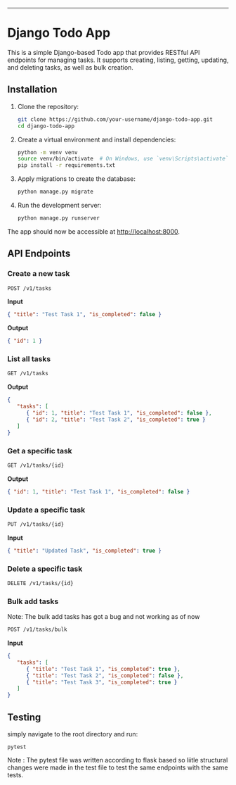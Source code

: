 
---

# Django Todo App

This is a simple Django-based Todo app that provides RESTful API endpoints for managing tasks. It supports creating, listing, getting, updating, and deleting tasks, as well as bulk creation.

## Installation

1. Clone the repository:

   ```bash
   git clone https://github.com/your-username/django-todo-app.git
   cd django-todo-app
   ```

2. Create a virtual environment and install dependencies:

   ```bash
   python -m venv venv
   source venv/bin/activate  # On Windows, use `venv\Scripts\activate`
   pip install -r requirements.txt
   ```

3. Apply migrations to create the database:

   ```bash
   python manage.py migrate
   ```

4. Run the development server:

   ```bash
   python manage.py runserver
   ```

The app should now be accessible at [http://localhost:8000](http://localhost:8000).

## API Endpoints

### Create a new task

```bash
POST /v1/tasks
```

**Input**

```json
{ "title": "Test Task 1", "is_completed": false }
```

**Output**

```json
{ "id": 1 }
```

### List all tasks

```bash
GET /v1/tasks
```

**Output**

```json
{
   "tasks": [
      { "id": 1, "title": "Test Task 1", "is_completed": false },
      { "id": 2, "title": "Test Task 2", "is_completed": true }
   ]
}
```

### Get a specific task

```bash
GET /v1/tasks/{id}
```

**Output**

```json
{ "id": 1, "title": "Test Task 1", "is_completed": false }
```

### Update a specific task

```bash
PUT /v1/tasks/{id}
```

**Input**

```json
{ "title": "Updated Task", "is_completed": true }
```

### Delete a specific task

```bash
DELETE /v1/tasks/{id}
```

### Bulk add tasks

Note: The bulk add tasks has got a bug and not working as of now

```bash
POST /v1/tasks/bulk
```

**Input**

```json
{
   "tasks": [
      { "title": "Test Task 1", "is_completed": true },
      { "title": "Test Task 2", "is_completed": false },
      { "title": "Test Task 3", "is_completed": true }
   ]
}
```

## Testing

<!-- To run tests, use the following command in a new terminal while the django development server is still running:

```bash
python manage.py test
``` 
or 
-->
simply navigate to the root directory and run:
```
pytest
```
Note : The pytest file was written according to flask based so liitle structural changes were made in the test file to test the same endpoints with the same tests.